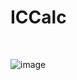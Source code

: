# ICCalc
<br/>

![image](https://user-images.githubusercontent.com/74382279/198906363-25b8afe6-304b-4d4a-8cf1-2650f38c5f76.png)

